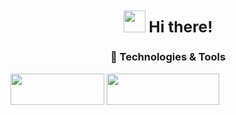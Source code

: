 ###  <div align="center"><h2><img src = "https://raw.githubusercontent.com/extremecodetv/extremecodetv/master/wave.gif" width="35" height="35" /> Hi there!</h2></div>


<h3><p align="center">🔧 Technologies & Tools</p></h3>
<p><a href="https://code.visualstudio.com/"><img src="https://camo.githubusercontent.com/ff9a088f0c84f358da0ed68b7073438597729643e50866805a96400049eb292e/68747470733a2f2f696d672e736869656c64732e696f2f62616467652f456469746f722d5653253230436f64652d696e666f726d6174696f6e616c3f7374796c653d666c61742d737175617265266c6f676f3d76697375616c2d73747564696f2d636f6465266c6f676f436f6c6f723d776869746526636f6c6f723d353139346630", width="150", height="50"/></a> <a href="https://visualstudio.microsoft.com/"><img src="https://camo.githubusercontent.com/b7f22ca6da62569b37618654b08f213ae6489858a1b14ca5243b9e010cd2218b/68747470733a2f2f696d672e736869656c64732e696f2f62616467652f456469746f722d56697375616c25323053747564696f2d696e666f726d6174696f6e616c3f7374796c653d666c61742d737175617265266c6f676f3d76697375616c2d73747564696f266c6f676f436f6c6f723d776869746526636f6c6f723d353139346630", width="180", height="50"/></a></p>




<!--
**ViveDrave/ViveDrave** is a ✨ _special_ ✨ repository because its `README.md` (this file) appears on your GitHub profile.

Here are some ideas to get you started:

- 🔭 I’m currently working on ...
- 🌱 I’m currently learning ...
- 👯 I’m looking to collaborate on ...
- 🤔 I’m looking for help with ...
- 💬 Ask me about ...
- 📫 How to reach me: ...
- 😄 Pronouns: ...
- ⚡ Fun fact: ...
-->
